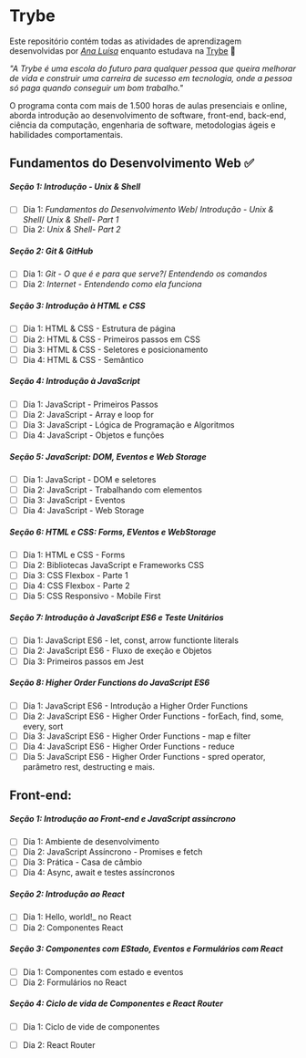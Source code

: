 # Trybe

Este repositório contém todas as atividades de aprendizagem desenvolvidas por _[Ana Luísa](https://www.linkedin.com/in/ana-lu%C3%ADsa-c%C3%A9sar-dol%C3%A1cio-rebou%C3%A7as-012a4b159/)_ enquanto estudava na [Trybe](https://www.betrybe.com/) :rocket:

_"A Trybe é uma escola do futuro para qualquer pessoa que queira melhorar de vida e construir uma carreira de sucesso em tecnologia, onde a pessoa só paga quando conseguir um bom trabalho."_

O programa conta com mais de 1.500 horas de aulas presenciais e online, aborda introdução ao desenvolvimento de software, front-end, back-end, ciência da computação, engenharia de software, metodologias ágeis e habilidades comportamentais.

## Fundamentos do Desenvolvimento Web :white_check_mark:

##### Seção 1: Introdução - Unix & Shell

- [ ] Dia 1: _Fundamentos do Desenvolvimento Web_/ _Introdução - Unix & Shell_/ _Unix & Shell- Part 1_
- [ ] Dia 2: _Unix & Shell- Part 2_

##### Seção 2: Git & GitHub

- [ ] Dia 1: _Git - O que é e para que serve?_/ _Entendendo os comandos_
- [ ] Dia 2: _Internet - Entendendo como ela funciona_

##### Seção 3: Introdução à HTML e CSS

- [ ] Dia 1: HTML & CSS - Estrutura de página
- [ ] Dia 2: HTML & CSS - Primeiros passos em CSS
- [ ] Dia 3: HTML & CSS - Seletores e posicionamento
- [ ] Dia 4: HTML & CSS - Semântico

##### Seção 4: Introdução à JavaScript

- [ ] Dia 1: JavaScript - Primeiros Passos
- [ ] Dia 2: JavaScript - Array e loop for
- [ ] Dia 3: JavaScript - Lógica de Programação e Algoritmos
- [ ] Dia 4: JavaScript - Objetos e funções

##### Seção 5: JavaScript: DOM, Eventos e Web Storage

- [ ] Dia 1: JavaScript - DOM e seletores
- [ ] Dia 2: JavaScript - Trabalhando com elementos
- [ ] Dia 3: JavaScript - Eventos
- [ ] Dia 4: JavaScript - Web Storage

##### Seção 6: HTML e CSS: Forms, EVentos e WebStorage

- [ ] Dia 1: HTML e CSS - Forms
- [ ] Dia 2: Bibliotecas JavaScript e Frameworks CSS
- [ ] Dia 3: CSS Flexbox - Parte 1
- [ ] Dia 4: CSS Flexbox - Parte 2
- [ ] Dia 5: CSS Responsivo - Mobile First

##### Seção 7: Introdução à JavaScript ES6 e Teste Unitários

- [ ] Dia 1: JavaScript ES6 - let, const, arrow functionte literals
- [ ] Dia 2: JavaScript ES6 - Fluxo de exeção e Objetos
- [ ] Dia 3: Primeiros passos em Jest

##### Seção 8: Higher Order Functions do JavaScript ES6

- [ ] Dia 1: JavaScript ES6 - Introdução a Higher Order Functions
- [ ] Dia 2: JavaScript ES6 - Higher Order Functions - forEach, find, some, every, sort
- [ ] Dia 3: JavaScript ES6 - Higher Order Functions - map e filter
- [ ] Dia 4: JavaScript ES6 - Higher Order Functions - reduce
- [ ] Dia 5: JavaScript ES6 - Higher Order Functions - spred operator, parâmetro rest, destructing e mais.

## Front-end:

##### Seção 1: Introdução ao Front-end e JavaScript assíncrono

- [ ] Dia 1: Ambiente de desenvolvimento
- [ ] Dia 2: JavaScript Assíncrono - Promises e fetch
- [ ] Dia 3: Prática - Casa de câmbio
- [ ] Dia 4: Async, await e testes assíncronos

##### Seção 2: Introdução ao React

- [ ] Dia 1: Hello, world!_ no React
- [ ] Dia 2: Componentes React

##### Seção 3: Componentes com EStado, Eventos e Formulários com React

- [ ] Dia 1: Componentes com estado e eventos
- [ ] Dia 2: Formulários no React

##### Seção 4: Ciclo de vida de Componentes e React Router

- [ ] Dia 1: Ciclo de vide de componentes
- [ ] Dia 2: React Router



